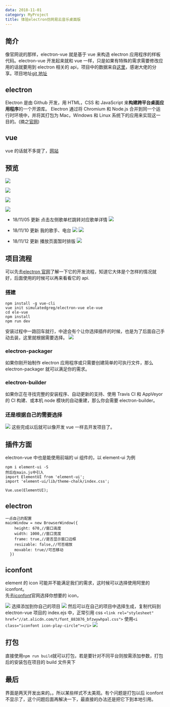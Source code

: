 ```yaml
---
data: 2018-11-01
category: MyProject
title: 体验electron仿网易云音乐桌面版
---
```


## 简介

像官网说的那样，electron-vue 就是基于 vue 来构造 electron 应用程序的样板代码。electron-vue 开发起来就和 vue 一样，只是如果有特殊的需求需要修改应用的话就要用到 electron 相关的 api，项目中的数据来自[这里](https://binaryify.github.io/NeteaseCloudMusicApi)，感谢大佬的分享。项目地址[git 地址](https://github.com/lucaswww/my-electron-vue)

## electron

Electron 是由 Github 开发，用 HTML，CSS 和 JavaScript 来**构建跨平台桌面应用程序**的一个开源库。 Electron 通过将 Chromium 和 Node.js 合并到同一个运行时环境中，并将其打包为 Mac，Windows 和 Linux 系统下的应用来实现这一目的。(摘之[官网](https://electronjs.org/docs/tutorial/about))

## vue

vue 的话就不多提了，[网站](https://cn.vuejs.org/v2/guide/)

## 预览

![](https://user-gold-cdn.xitu.io/2018/11/2/166d3d82d8505236?w=1000&h=670&f=png&s=449881)

![](https://user-gold-cdn.xitu.io/2018/11/2/166d3d7d3ca108ca?w=1000&h=670&f=png&s=174460)

![](https://user-gold-cdn.xitu.io/2018/11/2/166d3d7735e372f4?w=1000&h=670&f=png&s=467554)

![](https://user-gold-cdn.xitu.io/2018/11/2/166d3d7258266506?w=1000&h=670&f=png&s=114968)

- 18/11/05 更新
  点击左侧歌单栏跳转对应歌单详情
  ![](https://user-gold-cdn.xitu.io/2018/11/5/166e3149d80490b3?w=1000&h=670&f=png&s=164060)

- 18/11/10 更新
  我的歌手、电台
  ![](https://user-gold-cdn.xitu.io/2018/11/10/166fb73940eddf40?w=1000&h=670&f=png&s=77279)
  ![](https://user-gold-cdn.xitu.io/2018/11/10/166fb7459cf50a1a?w=1000&h=670&f=png&s=78189)
- 18/11/12 更新
  播放页面暂时排版
  ![](https://user-gold-cdn.xitu.io/2018/11/12/16707128f076819d?w=1000&h=670&f=png&s=452343)

## 项目流程

可以先去[electron 官网](https://electronjs.org/docs/tutorial/first-app)了解一下它的开发流程，知道它大体是个怎样的情况就好，后面使用的时候可以再来看看它的 api.

### 搭建

```
npm install -g vue-cli
vue init simulatedgreg/electron-vue ele-vue
cd ele-vue
npm install
npm run dev
```

安装过程中一路回车就行，中途会有个让你选择插件的时候，也是为了后面自己手动去装，这里就根据需要选择。
![](https://user-gold-cdn.xitu.io/2018/11/2/166d3ba53a53516b?w=564&h=221&f=jpeg&s=37367)

### electron-packager

如果你刚开始制作 electron 应用程序或只需要创建简单的可执行文件，那么 electron-packager 就可以满足你的需求。

### electron-builder

如果你正在寻找完整的安装程序、自动更新的支持、使用 Travis CI 和 AppVeyor 的 CI 构建、或本机 node 模块的自动重建，那么你会需要 electron-builder。

### 还是根据自己的需要选择

![](https://user-gold-cdn.xitu.io/2018/11/2/166d3bd60782fe48?w=563&h=230&f=png&s=39591)
这些完成以后就可以像开发 vue 一样去开发项目了。

## 插件方面

electron-vue 中也是能使用前端的 ui 组件的，以 element-ui 为例

```
npm i element-ui -S
然后在main.js中引入
import ElementUI from 'element-ui';
import 'element-ui/lib/theme-chalk/index.css';

Vue.use(ElementUI);

```

## electron

```
一点自己的配置
mainWindow = new BrowserWindow({
    height: 670,//窗口高度
    width: 1000,//窗口宽度
    frame: true,//是否显示窗口边框
    resizable: false,//可否缩放
    movable: true//可否移动
  })
```

## iconfont

element 的 icon 可能并不能满足我们的需求，这时候可以选择使用阿里的 iconfont。  
先去[iconfont](http://www.iconfont.cn/)官网选择你想要的 icon，

![](https://user-gold-cdn.xitu.io/2018/11/2/166d3cc0398e3569?w=130&h=144&f=png&s=7982)
选择添加到你自己的项目
![](https://user-gold-cdn.xitu.io/2018/11/2/166d3ccb49b2334c?w=301&h=272&f=png&s=11194)
然后可以在自己的项目中选择生成，复制代码到 electron-vue 项目的 index.ejs 中，正常引用 css
`<link rel="stylesheet" href="//at.alicdn.com/t/font_883876_bfzwywhpal.css">`
使用`<i class="iconfont icon-play-circle"></i>`
![](https://user-gold-cdn.xitu.io/2018/11/2/166d3cdb83b43cdf?w=575&h=299&f=png&s=26167)

## 打包

直接使用`npm run build`就可以打包，若是要针对不同平台则按需添加参数，打包后的安装包在项目的 build 文件夹下

## 最后

界面是两天开发出来的。。所以某些样式不太美观。有个问题是打包以后 iconfont 不显示了，这个问题后面再解决一下，最直接的办法还是把它下到本地引用。
